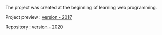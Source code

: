 The project was created at the beginning of learning web programming.

Project preview :
[version - 2017](https://jakubgania.github.io/business-page-project-1/index)

Repository :
[version - 2020](https://github.com/jakubgania/business-page-project-2)
